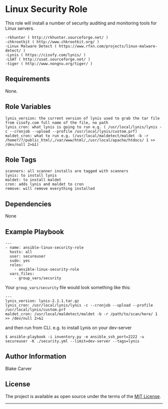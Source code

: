Linux Security Role
=========

This role will install a number of security auditing and monitoring tools for Linux servers.
```
-rkhunter ( http://rkhunter.sourceforge.net/ )
-chkrootkit ( http://www.chkrootkit.org/ )
-Linux Malware Detect ( https://www.rfxn.com/projects/linux-malware-detect/ )
-Lynis ( https://cisofy.com/lynis/ )
-LSAT ( http://usat.sourceforge.net/ )
-tiger ( http://www.nongnu.org/tiger/ )
```

Requirements
------------

None.

Role Variables
--------------
```
lynis_version: the current version of lynis used to grab the tar file from cisofy.com full name of the file, no path
lynis_cron: what lynis is going to run e.g. ( /usr/local/lynis/lynis -c --cronjob --upload --profile /usr/local/lynis/custom.prf)
maldet_cron: what to run e.g. (/usr/local/maldetect/maldet -b -r /home?/?/public_html/,/var/www/html/,/usr/local/apache/htdocs/ 1 >> /dev/null 2>&1)
```

Role Tags
--------------
```
scanners: all scanner installs are tagged with scanners
lynis: to install lynis
maldet: to install maldet
cron: adds lynis and maldet to cron
remove: will remove everything installed
```

Dependencies
------------

None

Example Playbook
----------------
```
---
- name: ansible-linux-security-role
  hosts: all
  user: secureuser
  sudo: yes
  roles:
    - ansible-linux-security-role
  vars_files:
    - group_vars/security
```
Your `group_vars/security` file would look something like this:
```
---
lynis_version: lynis-2.1.1.tar.gz
lynis_cron: /usr/local/lynis/lynis -c --cronjob --upload --profile /usr/local/lynis/custom.prf
maldet_cron: /usr/local/maldetect/maldet -b -r /path/to/scan/here/ 1 >> /dev/null 2>&1
```

and then run from CLI. e.g. to install Lynis on your dev-server
```
$ ansible-playbook -i inventory.py -e ansible_ssh_port=2222 -u secureuser -K ./security.yml --limit=dev-server --tags=lynis
```

Author Information
------------------

Blake Carver

License
---

The project is available as open source under the terms of the [MIT License](http://opensource.org/licenses/MIT).

---
